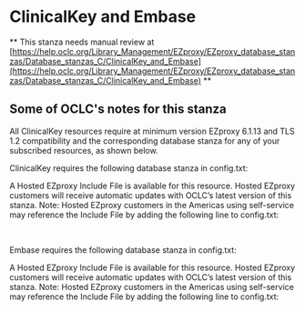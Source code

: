 # ClinicalKey and Embase
** This stanza needs manual review at [https://help.oclc.org/Library_Management/EZproxy/EZproxy_database_stanzas/Database_stanzas_C/ClinicalKey_and_Embase](https://help.oclc.org/Library_Management/EZproxy/EZproxy_database_stanzas/Database_stanzas_C/ClinicalKey_and_Embase) **

## Some of OCLC's notes for this stanza

All ClinicalKey resources require at minimum version EZproxy 6.1.13 and TLS 1.2 compatibility and the corresponding database stanza for any of your subscribed resources, as shown below.

ClinicalKey requires the following database stanza in config.txt:

A Hosted EZproxy Include File is available for this resource. Hosted EZproxy customers will receive automatic updates with OCLC&rsquo;s latest version of this stanza. Note: Hosted EZproxy customers in the Americas using self-service may reference the Include File by adding the following line to config.txt:

&nbsp;

Embase requires the following database stanza in config.txt:

A Hosted EZproxy Include File is available for this resource. Hosted EZproxy customers will receive automatic updates with OCLC&rsquo;s latest version of this stanza. Note: Hosted EZproxy customers in the Americas using self-service may reference the Include File by adding the following line to config.txt:

&nbsp;
